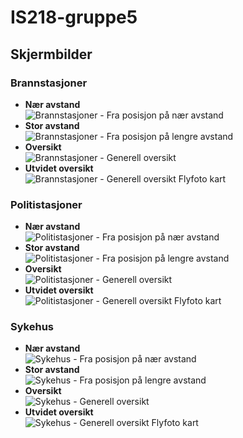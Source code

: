# IS218-gruppe5


## Skjermbilder

### Brannstasjoner
- **Nær avstand**  
  ![Brannstasjoner - Fra posisjon på nær avstand](/public/screenshots/brannstasjoner_avstand_nært.png)
- **Stor avstand**  
  ![Brannstasjoner - Fra posisjon på lengre avstand](../public/screenshots/brannstasjoner_avstand_stort.png)
- **Oversikt**  
  ![Brannstasjoner - Generell oversikt](../public/screenshots/brannstasjoner_oversikt.png)
- **Utvidet oversikt**  
  ![Brannstasjoner - Generell oversikt Flyfoto kart](../public/screenshots/brannstasjoner_oversikt2.png)

### Politistasjoner
- **Nær avstand**  
  ![Politistasjoner - Fra posisjon på nær avstand](../public/screenshots/politistasjoner_avstand_nært.png)
- **Stor avstand**  
  ![Politistasjoner - Fra posisjon på lengre avstand](../public/screenshots/politistasjoner_avstand_stort.png)
- **Oversikt**  
  ![Politistasjoner - Generell oversikt](../public/screenshots/politistasjoner_oversikt.png)
- **Utvidet oversikt**  
  ![Politistasjoner - Generell oversikt Flyfoto kart](../public/screenshots/politistasjoner_oversikt2.png)

### Sykehus
- **Nær avstand**  
  ![Sykehus - Fra posisjon på nær avstand](../public/screenshots/sykehus_avstand_nært.png)
- **Stor avstand**  
  ![Sykehus - Fra posisjon på lengre avstand](../public/screenshots/sykehus_avstand_stort.png)
- **Oversikt**  
  ![Sykehus - Generell oversikt](../public/screenshots/sykehus_oversikt.png)
- **Utvidet oversikt**  
  ![Sykehus - Generell oversikt Flyfoto kart](../public/screenshots/sykehus_oversikt2.png)
